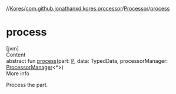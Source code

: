 //[Kores](../../index.md)/[com.github.jonathanxd.kores.processor](../index.md)/[Processor](index.md)/[process](process.md)



# process  
[jvm]  
Content  
abstract fun [process](process.md)(part: [P](index.md), data: TypedData, processorManager: [ProcessorManager](../-processor-manager/index.md)<*>)  
More info  


Process the part.

  



